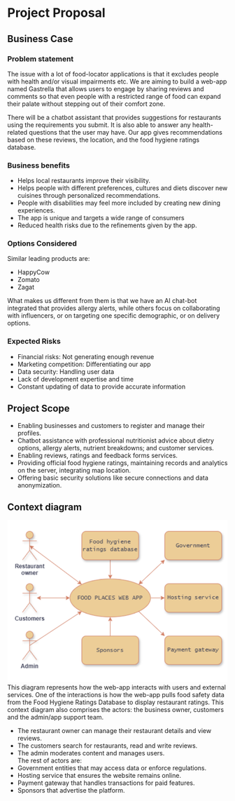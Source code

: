 # Project Proposal

## Business Case

### Problem statement
The issue with a lot of food-locator applications is that it excludes people with health and/or visual impairments etc. We are aiming to build a web-app named Gastrella that allows users to engage by sharing reviews and comments so that even people with a restricted range of food can expand their palate without stepping out of their comfort zone. 

There will be a chatbot assistant that provides suggestions for restaurants using the requirements you submit. It is also able to answer any health-related questions that the user may have. Our app gives recommendations based on these reviews, the location, and the food hygiene ratings database.

### Business benefits
- Helps local restaurants improve their visibility.
- Helps people with different preferences, cultures and diets discover new cuisines through personalized recommendations.
- People with disabilities may feel more included by creating new dining experiences.
- The app is unique and targets a wide range of consumers
- Reduced health risks due to the refinements given by the app. 


### Options Considered
Similar leading products are:
- HappyCow
- Zomato
- Zagat

What makes us different from them is that we have an AI chat-bot integrated that provides allergy alerts, while others focus on collaborating with influencers, or on targeting one specific demographic, or on delivery options.

### Expected Risks
- Financial risks: Not generating enough revenue
- Marketing competition: Differentiating our app
- Data security: Handling user data
- Lack of development expertise and time
- Constant updating of data to provide accurate information


## Project Scope
- Enabling businesses and customers to register and manage their profiles.
- Chatbot assistance with professional nutritionist advice about dietry options, allergy alerts, nutrient breakdowns; and customer services.
- Enabling reviews, ratings and feedback forms services.
- Providing official food hygiene ratings, maintaining records and analytics on the server, integrating map location.
- Offering basic security solutions like secure connections and data anonymization.


## Context diagram
![Insert your Context Diagram Here](images/contextdiagram.png) <br>
This diagram represents how the web-app interacts with users and external services. One of the interactions is how the web-app pulls food safety data from the Food Hygiene Ratings Database to display restaurant ratings. This context diagram also comprises the actors: the business owner, customers and the admin/app support team. 
-	The restaurant owner can manage their restaurant details and view reviews. 
-	The customers search for restaurants, read and write reviews.
-	The admin moderates content and manages users. <br>
The rest of actors are:
-	Government entities that may access data or enforce regulations.
-	Hosting service that ensures the website remains online.
-	Payment gateway that handles transactions for paid features.
-	Sponsors that advertise the platform.

